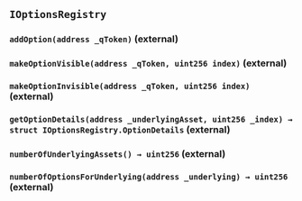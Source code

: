 ## `IOptionsRegistry`

### `addOption(address _qToken)` (external)

### `makeOptionVisible(address _qToken, uint256 index)` (external)

### `makeOptionInvisible(address _qToken, uint256 index)` (external)

### `getOptionDetails(address _underlyingAsset, uint256 _index) → struct IOptionsRegistry.OptionDetails` (external)

### `numberOfUnderlyingAssets() → uint256` (external)

### `numberOfOptionsForUnderlying(address _underlying) → uint256` (external)
